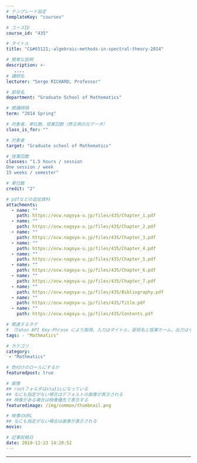 ```yaml
---
# テンプレート指定
templateKey: "courses"

# コースID
course_id: "435"

# タイトル
title: "C&#65121;-algebraic-methods-in-spectral-theory-2014"

# 簡単な説明
description: >-
   ....
# 講師名
lecturer: "Serge RICHARD, Professor"

# 部局名
department: "Graduate School of Mathematics"

# 開講時限
term: "2014	Spring"

# 対象者、単位数、授業回数（修正用の元データ）
class_is_for: ""

# 対象者
target: "Graduate school of Mathematics"

# 授業回数
classes: "1.5 hours / session
One session / week
15 weeks / semester"

# 単位数
credit: "2"

# pdfなどの追加資料
attachments:
  - name: "" 
    path: https://ocw.nagoya-u.jp/files/435/Chapter_1.pdf
  - name: "" 
    path: https://ocw.nagoya-u.jp/files/435/Chapter_2.pdf
  - name: "" 
    path: https://ocw.nagoya-u.jp/files/435/Chapter_3.pdf
  - name: "" 
    path: https://ocw.nagoya-u.jp/files/435/Chapter_4.pdf
  - name: "" 
    path: https://ocw.nagoya-u.jp/files/435/Chapter_5.pdf
  - name: "" 
    path: https://ocw.nagoya-u.jp/files/435/Chapter_6.pdf
  - name: "" 
    path: https://ocw.nagoya-u.jp/files/435/Chapter_7.pdf
  - name: "" 
    path: https://ocw.nagoya-u.jp/files/435/Bibliography.pdf
  - name: "" 
    path: https://ocw.nagoya-u.jp/files/435/Title.pdf
  - name: "" 
    path: https://ocw.nagoya-u.jp/files/435/Contents.pdf

# 関連するタグ
# （Yahoo API Key-Phrase により取得。入力はタイトル、部局名と授業ホーム、出力はキーフレーズ（tags））
tags: - "Mathmatics"

# カテゴリ
category:
 - "Mathmatics"

# 色付けのロールにするか
featuredpost: true

# 画像
## rootフォルダはstaticになっている
## なにも指定がない場合はデフォルトの画像が表示される
## 映像がある場合は映像優先で表示する
featuredimage: /img/common/thumbnail.png

# 映像のURL
## なにも指定がない場合は画像が表示される
movie: 

# 記事投稿日
date: 2019-12-23 14:20:52
---
```





























-----